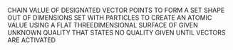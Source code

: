 CHAIN VALUE OF DESIGNATED VECTOR POINTS TO FORM A SET SHAPE OUT OF DIMENSIONS SET WITH PARTICLES TO CREATE AN ATOMIC VALUE USING A FLAT THREEDIMENSIONAL SURFACE OF GIVEN UNKNOWN QUALITY THAT STATES NO QUALITY GIVEN UNTIL VECTORS ARE ACTIVATED
